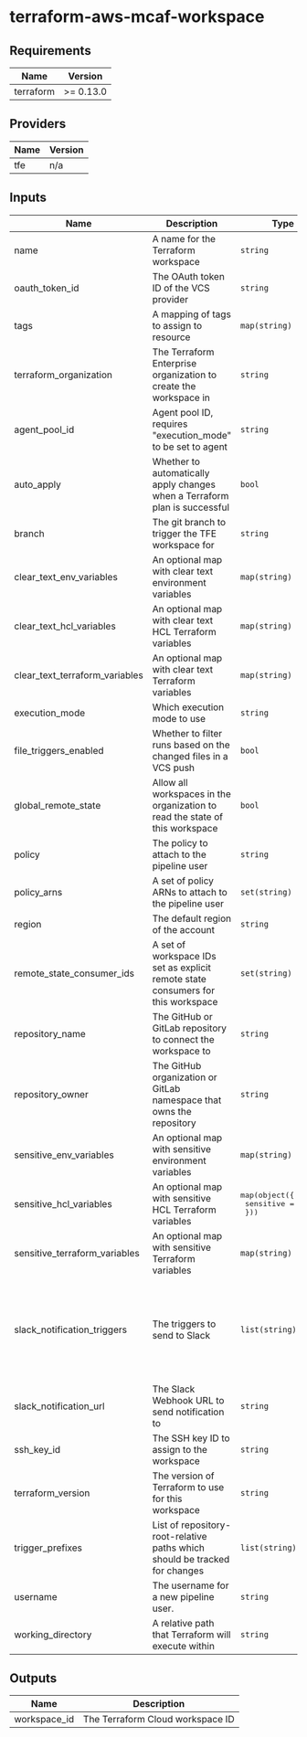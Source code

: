 # terraform-aws-mcaf-workspace

<!--- BEGIN_TF_DOCS --->
## Requirements

| Name | Version |
|------|---------|
| terraform | >= 0.13.0 |

## Providers

| Name | Version |
|------|---------|
| tfe | n/a |

## Inputs

| Name | Description | Type | Default | Required |
|------|-------------|------|---------|:--------:|
| name | A name for the Terraform workspace | `string` | n/a | yes |
| oauth\_token\_id | The OAuth token ID of the VCS provider | `string` | n/a | yes |
| tags | A mapping of tags to assign to resource | `map(string)` | n/a | yes |
| terraform\_organization | The Terraform Enterprise organization to create the workspace in | `string` | n/a | yes |
| agent\_pool\_id | Agent pool ID, requires "execution\_mode" to be set to agent | `string` | `null` | no |
| auto\_apply | Whether to automatically apply changes when a Terraform plan is successful | `bool` | `false` | no |
| branch | The git branch to trigger the TFE workspace for | `string` | `"master"` | no |
| clear\_text\_env\_variables | An optional map with clear text environment variables | `map(string)` | `{}` | no |
| clear\_text\_hcl\_variables | An optional map with clear text HCL Terraform variables | `map(string)` | `{}` | no |
| clear\_text\_terraform\_variables | An optional map with clear text Terraform variables | `map(string)` | `{}` | no |
| execution\_mode | Which execution mode to use | `string` | `"remote"` | no |
| file\_triggers\_enabled | Whether to filter runs based on the changed files in a VCS push | `bool` | `true` | no |
| global\_remote\_state | Allow all workspaces in the organization to read the state of this workspace | `bool` | `null` | no |
| policy | The policy to attach to the pipeline user | `string` | `null` | no |
| policy\_arns | A set of policy ARNs to attach to the pipeline user | `set(string)` | `[]` | no |
| region | The default region of the account | `string` | `null` | no |
| remote\_state\_consumer\_ids | A set of workspace IDs set as explicit remote state consumers for this workspace | `set(string)` | `null` | no |
| repository\_name | The GitHub or GitLab repository to connect the workspace to | `string` | `null` | no |
| repository\_owner | The GitHub organization or GitLab namespace that owns the repository | `string` | `null` | no |
| sensitive\_env\_variables | An optional map with sensitive environment variables | `map(string)` | `{}` | no |
| sensitive\_hcl\_variables | An optional map with sensitive HCL Terraform variables | <pre>map(object({<br>    sensitive = string<br>  }))</pre> | `{}` | no |
| sensitive\_terraform\_variables | An optional map with sensitive Terraform variables | `map(string)` | `{}` | no |
| slack\_notification\_triggers | The triggers to send to Slack | `list(string)` | <pre>[<br>  "run:created",<br>  "run:planning",<br>  "run:needs_attention",<br>  "run:applying",<br>  "run:completed",<br>  "run:errored"<br>]</pre> | no |
| slack\_notification\_url | The Slack Webhook URL to send notification to | `string` | `null` | no |
| ssh\_key\_id | The SSH key ID to assign to the workspace | `string` | `null` | no |
| terraform\_version | The version of Terraform to use for this workspace | `string` | `"latest"` | no |
| trigger\_prefixes | List of repository-root-relative paths which should be tracked for changes | `list(string)` | <pre>[<br>  "modules"<br>]</pre> | no |
| username | The username for a new pipeline user. | `string` | `null` | no |
| working\_directory | A relative path that Terraform will execute within | `string` | `"terraform"` | no |

## Outputs

| Name | Description |
|------|-------------|
| workspace\_id | The Terraform Cloud workspace ID |

<!--- END_TF_DOCS --->
